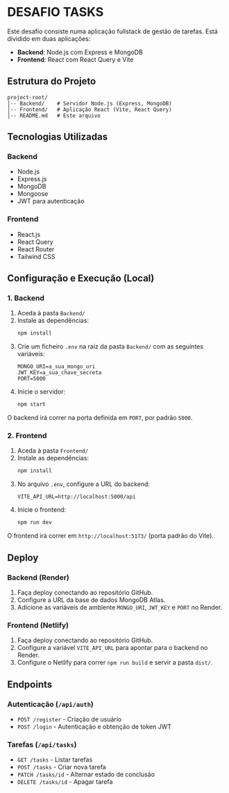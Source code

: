 # DESAFIO TASKS

Este desafio consiste numa aplicação fullstack de gestão de tarefas. Está dividido em duas aplicações:

- **Backend**: Node.js com Express e MongoDB
- **Frontend**: React com React Query e Vite

## Estrutura do Projeto

```
project-root/
│-- Backend/    # Servidor Node.js (Express, MongoDB)
│-- Frontend/   # Aplicação React (Vite, React Query)
│-- README.md   # Este arquivo
```

## Tecnologias Utilizadas

### Backend

- Node.js
- Express.js
- MongoDB
- Mongoose
- JWT para autenticação

### Frontend

- React.js
- React Query
- React Router
- Tailwind CSS

## Configuração e Execução (Local)

### 1. Backend

1. Aceda à pasta `Backend/`
2. Instale as dependências:
   ```sh
   npm install
   ```
3. Crie um ficheiro `.env` na raiz da pasta `Backend/` com as seguintes variáveis:
   ```env
   MONGO_URI=a_sua_mongo_uri
   JWT_KEY=a_sua_chave_secreta
   PORT=5000
   ```
4. Inicie o servidor:
   ```sh
   npm start
   ```

O backend irá correr na porta definida em `PORT`, por padrão `5000`.

### 2. Frontend

1. Aceda à pasta `Frontend/`
2. Instale as dependências:
   ```sh
   npm install
   ```
3. No arquivo `.env`, configure a URL do backend:
   ```env
   VITE_API_URL=http://localhost:5000/api
   ```
4. Inicie o frontend:
   ```sh
   npm run dev
   ```

O frontend irá correr em `http://localhost:5173/` (porta padrão do Vite).

## Deploy

### Backend (Render)
1. Faça deploy conectando ao repositório GitHub.
2. Configure a URL da base de dados MongoDB Atlas.
3. Adicione as variáveis de ambiente `MONGO_URI`, `JWT_KEY` e `PORT` no Render.


### Frontend (Netlify)
1. Faça deploy conectando ao repositório GitHub.
2. Configure a variável `VITE_API_URL` para apontar para o backend no Render.
3. Configure o Netlify para correr `npm run build` e servir a pasta `dist/`.


## Endpoints

### **Autenticação** (`/api/auth`)

- `POST /register` - Criação de usuário
- `POST /login` - Autenticação e obtenção de token JWT

### **Tarefas** (`/api/tasks`)

- `GET /tasks` - Listar tarefas
- `POST /tasks` - Criar nova tarefa
- `PATCH /tasks/id` - Alternar estado de conclusão
- `DELETE /tasks/id` - Apagar tarefa

